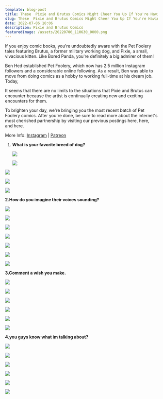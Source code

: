 ```yaml
---
template: blog-post
title: These  Pixie and Brutus Comics Might Cheer You Up If You're Having a Bad Day
slug: These  Pixie and Brutus Comics Might Cheer You Up If You're Having a Bad Day
date: 2022-07-06 10:06
description: Pixie and Brutus Comics
featuredImage: /assets/20220706_110630_0000.png
---
```

If you enjoy comic books, you're undoubtedly aware with the Pet Foolery tales featuring Brutus, a former military working dog, and Pixie, a small, vivacious kitten. Like Bored Panda, you're definitely a big admirer of them!

Ben Hed established Pet Foolery, which now has 2.5 million Instagram followers and a considerable online following. As a result, Ben was able to move from doing comics as a hobby to working full-time at his dream job. Today,

<script async="" src="https://pagead2.googlesyndication.com/pagead/js/adsbygoogle.js?client=ca-pub-4648723387452672" crossorigin="anonymous"></script>

<ins class="adsbygoogle" style="display:block; text-align:center;" data-ad-layout="in-article" data-ad-format="fluid" data-ad-client="ca-pub-4648723387452672" data-ad-slot="9248327144"></ins>

<script>
     (adsbygoogle = window.adsbygoogle || []).push({});
</script>

It seems that there are no limits to the situations that Pixie and Brutus can encounter because the artist is continually creating new and exciting encounters for them.

To brighten your day, we're bringing you the most recent batch of Pet Foolery comics. After you're done, be sure to read more about the internet's most cherished partnership by visiting our previous postings here, here, and here.

More Info: [Instagram](https://www.instagram.com/pet_foolery/) | [Patreon](https://www.patreon.com/petfoolery)

1. **What is your favorite breed of dog?**

      ![](/assets/a1.jpg)

      ![](/assets/a2.jpg)

<ins class="adsbygoogle" style="display:block; text-align:center;" data-ad-layout="in-article" data-ad-format="fluid" data-ad-client="ca-pub-4648723387452672" data-ad-slot="9248327144"></ins>

<script>
     (adsbygoogle = window.adsbygoogle || []).push({});
</script>

   ![](/assets/a3.jpg)

   ![](/assets/a4.jpg)

   ![](/assets/a5.jpg)

   **2.How do you imagine their voices sounding?**

   ![](/assets/b1.jpg)

   ![](/assets/b2.jpg)

<script async="" src="https://pagead2.googlesyndication.com/pagead/js/adsbygoogle.js?client=ca-pub-4648723387452672" crossorigin="anonymous"></script>

<ins class="adsbygoogle" style="display:block; text-align:center;" data-ad-layout="in-article" data-ad-format="fluid" data-ad-client="ca-pub-4648723387452672" data-ad-slot="9248327144"></ins>

<script>
     (adsbygoogle = window.adsbygoogle || []).push({});
</script>

   ![](/assets/b3.jpg)

   ![](/assets/b4.jpg)

   ![](/assets/b5.jpg)

   ![](/assets/b6.jpg)

<script async="" src="https://pagead2.googlesyndication.com/pagead/js/adsbygoogle.js?client=ca-pub-4648723387452672" crossorigin="anonymous"></script>

<ins class="adsbygoogle" style="display:block; text-align:center;" data-ad-layout="in-article" data-ad-format="fluid" data-ad-client="ca-pub-4648723387452672" data-ad-slot="9248327144"></ins>

<script>
     (adsbygoogle = window.adsbygoogle || []).push({});
</script>

   ![](/assets/b7.jpg)

   **3.Comment a wish you make.**

   ![](/assets/c1.jpg)

   ![](/assets/c2.jpg)

<script async="" src="https://pagead2.googlesyndication.com/pagead/js/adsbygoogle.js?client=ca-pub-4648723387452672" crossorigin="anonymous"></script>

<ins class="adsbygoogle" style="display:block; text-align:center;" data-ad-layout="in-article" data-ad-format="fluid" data-ad-client="ca-pub-4648723387452672" data-ad-slot="9248327144"></ins>

<script>
     (adsbygoogle = window.adsbygoogle || []).push({});
</script>

   ![](/assets/c3.jpg)

   ![](/assets/c4.jpg)

   ![](/assets/c5.jpg)

<script async="" src="https://pagead2.googlesyndication.com/pagead/js/adsbygoogle.js?client=ca-pub-4648723387452672" crossorigin="anonymous"></script>

<ins class="adsbygoogle" style="display:block; text-align:center;" data-ad-layout="in-article" data-ad-format="fluid" data-ad-client="ca-pub-4648723387452672" data-ad-slot="9248327144"></ins>

<script>
     (adsbygoogle = window.adsbygoogle || []).push({});
</script>

   ![](/assets/c6.jpg)

   **4.you guys know what im talking about?**

   ![](/assets/d1.jpg)

   ![](/assets/d2.jpg)

<script async="" src="https://pagead2.googlesyndication.com/pagead/js/adsbygoogle.js?client=ca-pub-4648723387452672" crossorigin="anonymous"></script>

<ins class="adsbygoogle" style="display:block; text-align:center;" data-ad-layout="in-article" data-ad-format="fluid" data-ad-client="ca-pub-4648723387452672" data-ad-slot="9248327144"></ins>

<script>
     (adsbygoogle = window.adsbygoogle || []).push({});
</script>

   ![](/assets/d3.jpg)

   ![](/assets/d4.jpg)

   ![](/assets/d5.jpg)

   ![](/assets/d6.jpg)